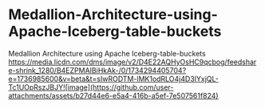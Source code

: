 # Medallion-Architecture-using-Apache-Iceberg-table-buckets
Medallion Architecture using Apache Iceberg-table-buckets
https://media.licdn.com/dms/image/v2/D4E22AQHyOsHC9qcbog/feedshare-shrink_1280/B4EZPMAIBiHkAk-/0/1734294405704?e=1736985600&v=beta&t=sIwRODTM-lMK1odRLO4j4D3IYxjQL-Tc1UOpRszJBJY![image](https://github.com/user-attachments/assets/b27d44e6-e5a4-416b-a5ef-7e507561f824)
